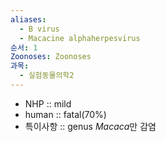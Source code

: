 ```yaml
---
aliases:
  - B virus
  - Macacine alphaherpesvirus
순서: 1
Zoonoses: Zoonoses
과목:
  - 실험동물의학2
---
```


- NHP :: mild
- human :: fatal(70%)
- 특이사항 :: genus *Macaca*만 감염